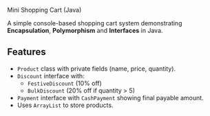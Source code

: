 Mini Shopping Cart (Java)

A simple console-based shopping cart system demonstrating **Encapsulation**, **Polymorphism** and **Interfaces** in Java.

## Features
- `Product` class with private fields (name, price, quantity).
- `Discount` interface with:
  - `FestiveDiscount` (10% off)
  - `BulkDiscount` (20% off if quantity > 5)
- `Payment` interface with `CashPayment` showing final payable amount.
- Uses `ArrayList` to store products.


